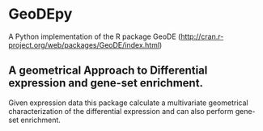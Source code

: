 GeoDEpy
=======

A Python implementation of the R package GeoDE (http://cran.r-project.org/web/packages/GeoDE/index.html)

A geometrical Approach to Differential expression and gene-set enrichment.
----

Given expression data this package calculate a multivariate geometrical characterization of the differential expression and can also perform gene-set enrichment.
